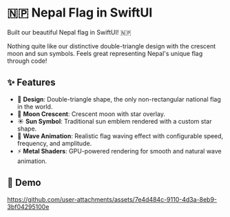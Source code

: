 # 🇳🇵 Nepal Flag in SwiftUI

Built our beautiful Nepal flag in SwiftUI! 🇳🇵

Nothing quite like our distinctive double-triangle design with the crescent moon and sun symbols. Feels great representing Nepal's unique flag through code!

## ✨ Features

- 🎨 **Design**: Double-triangle shape, the only non-rectangular national flag in the world.
- 🌙 **Moon Crescent**: Crescent moon with star overlay.
- ☀️ **Sun Symbol**: Traditional sun emblem rendered with a custom star shape.
- 🌊 **Wave Animation**: Realistic flag waving effect with configurable speed, frequency, and amplitude.
- ⚡️ **Metal Shaders**: GPU-powered rendering for smooth and natural wave animation.

## 📸 Demo

https://github.com/user-attachments/assets/7e4d484c-9110-4d3a-8eb9-3bf04295100e
